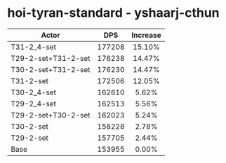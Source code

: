 # hoi-tyran-standard - yshaarj-cthun
| Actor | DPS | Increase |
|---|:---:|:---:|
|T31-2_4-set|177208|15.10%|
|T29-2-set+T31-2-set|176238|14.47%|
|T30-2-set+T31-2-set|176230|14.47%|
|T31-2-set|172506|12.05%|
|T30-2_4-set|162610|5.62%|
|T29-2_4-set|162513|5.56%|
|T29-2-set+T30-2-set|162023|5.24%|
|T30-2-set|158228|2.78%|
|T29-2-set|157705|2.44%|
|Base|153955|0.00%|
